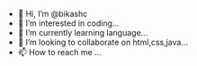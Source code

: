 - 👋 Hi, I’m @bikashc
- 👀 I’m interested in coding...
- 🌱 I’m currently learning language...
- 💞️ I’m looking to collaborate on html,css,java...
- 📫 How to reach me ...

<!---
bikashc/bikashc is a ✨ special ✨ repository because its `README.md` (this file) appears on your GitHub profile.
You can click the Preview link to take a look at your changes.
--->
